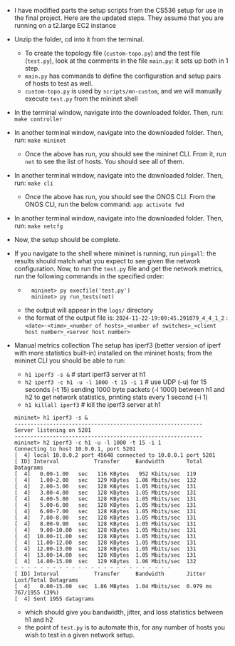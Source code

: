 
- I have modified parts the setup scripts from the CS536 setup for use in the final project. Here are the updated steps. 
They assume that you are running on a t2.large EC2 instance

- Unzip the folder, cd into it from the terminal.
	- To create the topology file (`custom-topo.py`) and the test file (`test.py`), look at the comments in the file `main.py`: it sets up both in 1 step.
	- `main.py` has commands to define the configuration and setup pairs of hosts to test as well.
	- `custom-topo.py` is used by `scripts/mn-custom`, and we will manually execute `test.py` from the mininet shell

- In the terminal window, navigate into the downloaded folder. Then, run:
`make controller`

- In another terminal window, navigate into the downloaded folder. Then, run:
`make mininet`
	- Once the above has run, you should see the mininet CLI. From it, run 
		`net`
	to see the list of hosts. You should see all of them. 

- In another terminal window, navigate into the downloaded folder. Then, run:
`make cli`
	- Once the above has run, you should see the ONOS CLI. From the ONOS CLI, run the below command:
	`app activate fwd`

- In another terminal window, navigate into the downloaded folder. Then, run:
`make netcfg`

- Now, the setup should be complete. 

- If you navigate to the shell where mininet is running, run `pingall`: the results should match what you expect to see given the network configuration. Now, to run the `test.py` file and get the network metrics, run the following commands in the specified order:
	- ```shell
		mininet> py execfile('test.py')
		mininet> py run_tests(net) 
		```
	- the output will appear in the `logs/` directory
	- the format of the output file is: `2024-11-22-19:09:45.291079_4_4_1_2` : `<date>-<time>_<number of hosts>_<number of switches>_<client host number>_<server host number>`
- Manual metrics collection
The setup has iperf3 (better version of iperf with more statistics built-in) installed on the mininet hosts; from the mininet CLI you should be able to run: <br>
	- `h1 iperf3 -s &` # start iperf3 server at h1 <br>
	- `h2 iperf3 -c h1 -u -l 1000 -t 15 -i 1` # use UDP (-u) for 15 seconds (-t 15) sending 1000 byte packets (-l 1000) between h1 and h2 to get network statistics, printing stats every 1 second (-i 1) <br>
	- `h1 killall iperf3` # kill the iperf3 server at h1
	``````
	mininet> h1 iperf3 -s &     
	-----------------------------------------------------------
	Server listening on 5201
	-----------------------------------------------------------
	mininet> h2 iperf3 -c h1 -u -l 1000 -t 15 -i 1
	Connecting to host 10.0.0.1, port 5201
	[  4] local 10.0.0.2 port 45648 connected to 10.0.0.1 port 5201
	[ ID] Interval           Transfer     Bandwidth       Total Datagrams
	[  4]   0.00-1.00   sec   116 KBytes   952 Kbits/sec  119  
	[  4]   1.00-2.00   sec   129 KBytes  1.06 Mbits/sec  132  
	[  4]   2.00-3.00   sec   128 KBytes  1.05 Mbits/sec  131  
	[  4]   3.00-4.00   sec   128 KBytes  1.05 Mbits/sec  131  
	[  4]   4.00-5.00   sec   128 KBytes  1.05 Mbits/sec  131  
	[  4]   5.00-6.00   sec   128 KBytes  1.05 Mbits/sec  131  
	[  4]   6.00-7.00   sec   128 KBytes  1.05 Mbits/sec  131  
	[  4]   7.00-8.00   sec   128 KBytes  1.05 Mbits/sec  131  
	[  4]   8.00-9.00   sec   128 KBytes  1.05 Mbits/sec  131  
	[  4]   9.00-10.00  sec   128 KBytes  1.05 Mbits/sec  131  
	[  4]  10.00-11.00  sec   128 KBytes  1.05 Mbits/sec  131  
	[  4]  11.00-12.00  sec   128 KBytes  1.05 Mbits/sec  131  
	[  4]  12.00-13.00  sec   128 KBytes  1.05 Mbits/sec  131  
	[  4]  13.00-14.00  sec   128 KBytes  1.05 Mbits/sec  131  
	[  4]  14.00-15.00  sec   129 KBytes  1.06 Mbits/sec  132  
	- - - - - - - - - - - - - - - - - - - - - - - - -
	[ ID] Interval           Transfer     Bandwidth       Jitter    Lost/Total Datagrams
	[  4]   0.00-15.00  sec  1.86 MBytes  1.04 Mbits/sec  0.979 ms  767/1955 (39%)  
	[  4] Sent 1955 datagrams
	``````
	- which should give you bandwidth, jitter, and loss statistics between h1 and h2
	- the point of `test.py` is to automate this, for any number of hosts you wish to test in a given network setup.
